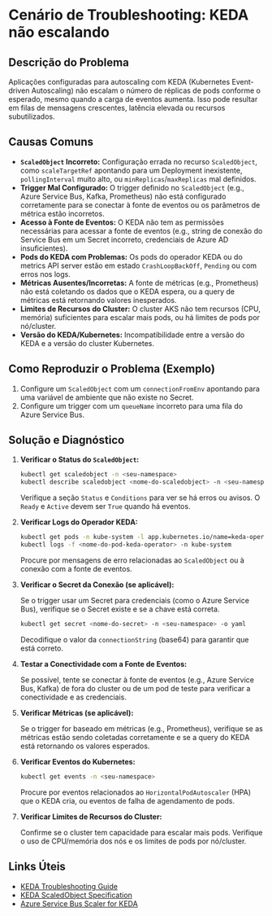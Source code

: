 # Cenário de Troubleshooting: KEDA não escalando

## Descrição do Problema

Aplicações configuradas para autoscaling com KEDA (Kubernetes Event-driven Autoscaling) não escalam o número de réplicas de pods conforme o esperado, mesmo quando a carga de eventos aumenta. Isso pode resultar em filas de mensagens crescentes, latência elevada ou recursos subutilizados.

## Causas Comuns

*   **`ScaledObject` Incorreto:** Configuração errada no recurso `ScaledObject`, como `scaleTargetRef` apontando para um Deployment inexistente, `pollingInterval` muito alto, ou `minReplicas`/`maxReplicas` mal definidos.
*   **Trigger Mal Configurado:** O trigger definido no `ScaledObject` (e.g., Azure Service Bus, Kafka, Prometheus) não está configurado corretamente para se conectar à fonte de eventos ou os parâmetros de métrica estão incorretos.
*   **Acesso à Fonte de Eventos:** O KEDA não tem as permissões necessárias para acessar a fonte de eventos (e.g., string de conexão do Service Bus em um Secret incorreto, credenciais de Azure AD insuficientes).
*   **Pods do KEDA com Problemas:** Os pods do operador KEDA ou do metrics API server estão em estado `CrashLoopBackOff`, `Pending` ou com erros nos logs.
*   **Métricas Ausentes/Incorretas:** A fonte de métricas (e.g., Prometheus) não está coletando os dados que o KEDA espera, ou a query de métricas está retornando valores inesperados.
*   **Limites de Recursos do Cluster:** O cluster AKS não tem recursos (CPU, memória) suficientes para escalar mais pods, ou há limites de pods por nó/cluster.
*   **Versão do KEDA/Kubernetes:** Incompatibilidade entre a versão do KEDA e a versão do cluster Kubernetes.

## Como Reproduzir o Problema (Exemplo)

1.  Configure um `ScaledObject` com um `connectionFromEnv` apontando para uma variável de ambiente que não existe no Secret.
2.  Configure um trigger com um `queueName` incorreto para uma fila do Azure Service Bus.

## Solução e Diagnóstico

1.  **Verificar o Status do `ScaledObject`:**

    ```bash
    kubectl get scaledobject -n <seu-namespace>
    kubectl describe scaledobject <nome-do-scaledobject> -n <seu-namespace>
    ```

    Verifique a seção `Status` e `Conditions` para ver se há erros ou avisos. O `Ready` e `Active` devem ser `True` quando há eventos.

2.  **Verificar Logs do Operador KEDA:**

    ```bash
    kubectl get pods -n kube-system -l app.kubernetes.io/name=keda-operator
    kubectl logs -f <nome-do-pod-keda-operator> -n kube-system
    ```

    Procure por mensagens de erro relacionadas ao `ScaledObject` ou à conexão com a fonte de eventos.

3.  **Verificar o Secret da Conexão (se aplicável):**

    Se o trigger usar um Secret para credenciais (como o Azure Service Bus), verifique se o Secret existe e se a chave está correta.

    ```bash
    kubectl get secret <nome-do-secret> -n <seu-namespace> -o yaml
    ```

    Decodifique o valor da `connectionString` (base64) para garantir que está correto.

4.  **Testar a Conectividade com a Fonte de Eventos:**

    Se possível, tente se conectar à fonte de eventos (e.g., Azure Service Bus, Kafka) de fora do cluster ou de um pod de teste para verificar a conectividade e as credenciais.

5.  **Verificar Métricas (se aplicável):**

    Se o trigger for baseado em métricas (e.g., Prometheus), verifique se as métricas estão sendo coletadas corretamente e se a query do KEDA está retornando os valores esperados.

6.  **Verificar Eventos do Kubernetes:**

    ```bash
    kubectl get events -n <seu-namespace>
    ```

    Procure por eventos relacionados ao `HorizontalPodAutoscaler` (HPA) que o KEDA cria, ou eventos de falha de agendamento de pods.

7.  **Verificar Limites de Recursos do Cluster:**

    Confirme se o cluster tem capacidade para escalar mais pods. Verifique o uso de CPU/memória dos nós e os limites de pods por nó/cluster.

## Links Úteis

*   [KEDA Troubleshooting Guide](https://keda.sh/docs/latest/troubleshooting/)
*   [KEDA ScaledObject Specification](https://keda.sh/docs/latest/concepts/scaled-object/)
*   [Azure Service Bus Scaler for KEDA](https://keda.sh/docs/latest/scalers/azure-service-bus/)

